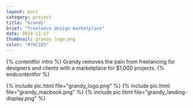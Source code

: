 ```yaml
---
layout: post
category: project
title: "Grandy"
brief: "freelance design marketplace"
date: 2014-11-17
thumbnail: grandy_logo.png
color: "#76C185"
---
```


{% contentfor intro %}
Grandy removes the pain from freelancing for designers and clients with a marketplace for $1,000 projects.
{% endcontentfor %}

{% include pic.html file="grandy_logo.png" %}
{% include pic.html file="grandy_macbook.png" %}
{% include pic.html file="grandy_landing-display.png" %}
